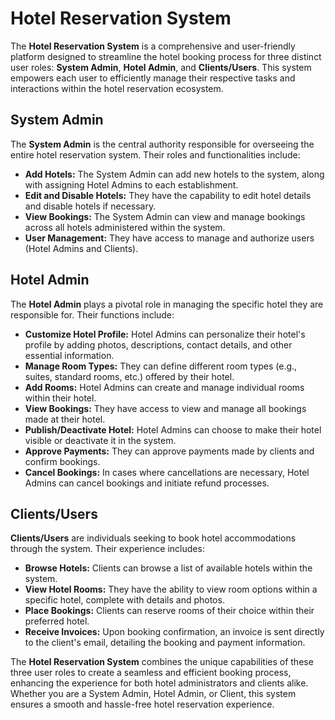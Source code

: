 # Hotel Reservation System

The **Hotel Reservation System** is a comprehensive and user-friendly platform designed to streamline the hotel booking process for three distinct user roles: **System Admin**, **Hotel Admin**, and **Clients/Users**. This system empowers each user to efficiently manage their respective tasks and interactions within the hotel reservation ecosystem.

## System Admin
The **System Admin** is the central authority responsible for overseeing the entire hotel reservation system. Their roles and functionalities include:

- **Add Hotels:** The System Admin can add new hotels to the system, along with assigning Hotel Admins to each establishment.
- **Edit and Disable Hotels:** They have the capability to edit hotel details and disable hotels if necessary.
- **View Bookings:** The System Admin can view and manage bookings across all hotels administered within the system.
- **User Management:** They have access to manage and authorize users (Hotel Admins and Clients).
  
## Hotel Admin
The **Hotel Admin** plays a pivotal role in managing the specific hotel they are responsible for. Their functions include:

- **Customize Hotel Profile:** Hotel Admins can personalize their hotel's profile by adding photos, descriptions, contact details, and other essential information.
- **Manage Room Types:** They can define different room types (e.g., suites, standard rooms, etc.) offered by their hotel.
- **Add Rooms:** Hotel Admins can create and manage individual rooms within their hotel.
- **View Bookings:** They have access to view and manage all bookings made at their hotel.
- **Publish/Deactivate Hotel:** Hotel Admins can choose to make their hotel visible or deactivate it in the system.
- **Approve Payments:** They can approve payments made by clients and confirm bookings.
- **Cancel Bookings:** In cases where cancellations are necessary, Hotel Admins can cancel bookings and initiate refund processes.

## Clients/Users
**Clients/Users** are individuals seeking to book hotel accommodations through the system. Their experience includes:

- **Browse Hotels:** Clients can browse a list of available hotels within the system.
- **View Hotel Rooms:** They have the ability to view room options within a specific hotel, complete with details and photos.
- **Place Bookings:** Clients can reserve rooms of their choice within their preferred hotel.
- **Receive Invoices:** Upon booking confirmation, an invoice is sent directly to the client's email, detailing the booking and payment information.

The **Hotel Reservation System** combines the unique capabilities of these three user roles to create a seamless and efficient booking process, enhancing the experience for both hotel administrators and clients alike. Whether you are a System Admin, Hotel Admin, or Client, this system ensures a smooth and hassle-free hotel reservation experience.
